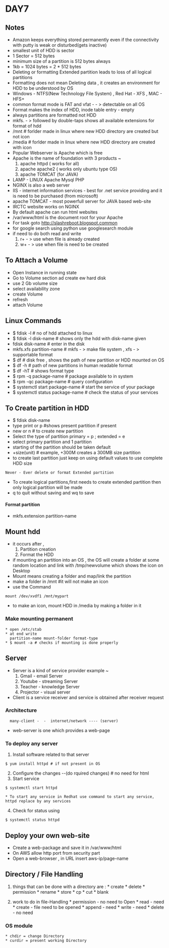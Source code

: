 # DAY7

## Notes
  * Amazon keeps everything stored permanently even if the connectivity with putty is weak or disturbed(gets inactive)
  * smallest unit of HDD is sector
  * 1 Sector = 512 bytes
  * minimum size of a partition is 512 bytes always
  * 1kb = 1024 bytes = 2 * 512 bytes
  * Deleting or formatting Extended partition leads to loss of all logical partitions
  * Formatting does not mean Deleting data , it creates an environment for HDD to be understood by OS
  * Windows - NTFS(New Technology File System) , Red Hat - XFS , MAC - HFS+
  * common format mode is FAT and vfat - - > detectable on all OS
  * Format makes the index of HDD, inode table entry - empty
  * always partitions are formatted not HDD
  * mkfs. - > followed by double-taps shows all available extensions for format of hdd
  * /mnt  # forlder made in linux where new HDD directory are created but not icon
  * /media  # forlder made in linux where new HDD directory are created with icon
  * Popular Webserver is Apache which is free
  * Apache is the name of foundation with 3 products ~
    1. apache httpd ( works for all)
    2. apache apache2 ( works only
    ubuntu type OS)
    3. apache TOMCAT (for JAVA)
  * LAMP - LINUX Apache Mysql PHP
  * NGINX is also a web server
  * IIS - internet information services - best for .net service providing and it is need to be purchased (from microsoft)
  * apache TOMCAT - most powerfull server for JAVA based web-site
  * IRCTC website works on NGINX
  * By default apache can run html websites
  * /var/www/html is the document root for your Apache
  * For task goto http://slashreboot.blogspot.common
  * for google search using python use googlesearch module
  * if need to do both read and write
    1. r+ - > use when file is already created
    2. w+ - > use when file is need to be created
    

## To Attach a Volume
  * Open Instance in running state
  * Go to Volume section ad create ew hard disk
  * use 2 Gb volume size
  * select availability zone
  * create Volume
  * refresh
  * attach Volume


## Linux Commands
  * $ fdisk -l # no of hdd attached to linux
  * $ fdisk -l disk-name # shows only the hdd with disk-name given
  * fdisk disk-name # enter in the disk
  * mkfs.xfs partition-name # mkfs - > make file system , xfs - > supportable format
  * $ df  # disk free , shows the path of new partition or HDD mounted on OS
  * $ df -h # path of new partitions in human readable format
  * $ df -hT # shows format type
  * $ rpm -q package-name # package available to in system
  * $ rpm -qc package-name # query configuration
  * $ systemctl start package-name # start the service of your package
  * $ systemctl status package-name # check the status of your services

## To Create partition in HDD
  * $ fdisk disk-name
  * type print or p #shows present partition if present
  * new or n # to create new partition
  * Select the type of partition
    primary = p ; extended = e
  * select primary partition and 1 partition
  * starting of the partition should be taken default
  * +size(unit) # example, +300M creates a 300MB size partition
  * to create last partition just keep on using default values to use complete HDD size
  ```
  Never - Ever delete or format Extended partition
  ```
  * To create logical partitions,first needs to create extended partition then only logical partition will be made
  * q to quit without saving and wq to save

#### Format partition
  * mkfs.extension partition-name

## Mount hdd
  * it occurs after ,
    1. Partition creation
    2. Format the HDD
  * if mounting an partition into an OS , the OS will create a folder at some random location and link with /tmp/newvolume which shows the icon on Desktop
  * Mount means creating a folder and map/link the partition
  * make a folder in /mnt #it will not make an icon
  * use the Command
  ```
  mount /dev/xvdf1 /mnt/mypart
  ```
  * to make an icon, mount HDD in /media by making a folder in it

  ### Make mounting permanent
    * open /etc/stab
    * at end write
      partition-name mount-folder format-type
    * $ mount -a # checks if mounting is done properly

## Server
  * Server is a kind of service provider
    example ~
      1. Gmail - email Server
      2. Youtube - streaming Server
      3. Teacher - knowledge Server
      4. Projector - visual server
  * Client is a service receiver and service is obtained after receiver request

  ### Architecture
  ```
    many-client -  -  internet/network ---- (server)
  ```
  * web-server is one which provides a web-page
 ### To deploy any server
  1. Install software related to that server
  ```
  $ yum install httpd # if not present in OS
  ```
  2. Configure the changes --(do rquired changes) # no need for html
  3. Start service
  ```
  $ systemctl start httpd
  ```
    * To start any service in Redhat use command to start any service, httpd replace by any services
  4. Check for status using
  ```
  $ systemctl status httpd
  ```
## Deploy your own web-site
  * Create a web-package and save it in /var/www/html
  * On AWS allow http port from security part
  * Open a web-browser , in URL insert aws-ip/page-name

## Directory / File Handling
  1. things that can be done with a directory are :
    * create
    * delete
    * permission
    * rename
    * store
    * cp
    * cut
    * blank

  2. work to do in file-Handling
    * permission - no need to Open
    * read - need
    * create - file need to be opened
    * append - need
    * write - need
    * delete - no need


  ### OS module
    * chdir = change Directory
    * curdir = present working Directory
